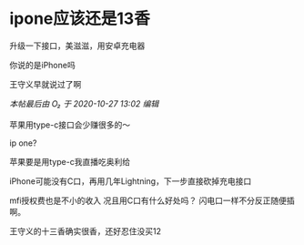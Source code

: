 # ipone应该还是13香


升级一下接口，美滋滋，用安卓充电器

你说的是iPhone吗

王守义早就说过了啊

<i class="pstatus"> 本帖最后由 O₂ 于 2020-10-27 13:02 编辑 </i><br />
<br />
苹果用type-c接口会少赚很多的～<img src="static/image/smiley/yct/011.gif" smilieid="33" border="0" alt="" />

ip one?<img src="static/image/smiley/default/lol.gif" smilieid="12" border="0" alt="" />

苹果要是用type-c我直播吃奥利给

iPhone可能没有C口，再用几年Lightning，下一步直接砍掉充电接口<img src="static/image/smiley/default/lol.gif" smilieid="12" border="0" alt="" />

mfi授权费也是不小的收入 况且用C口有什么好处吗？ 闪电口一样不分反正随便插啊。<img id="aimg_KON4O" onclick="zoom(this, this.src, 0, 0, 0)" class="zoom" src="https://cdn.jsdelivr.net/gh/hishis/forum-master/public/images/patch.gif" onmouseover="img_onmouseoverfunc(this)" onload="thumbImg(this)" border="0" alt="" />

王守义的十三香确实很香，还好忍住没买12
